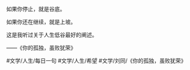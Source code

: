 如果你停止，就是谷底。

如果你还在继续，就是上坡。

这是我听过关于人生低谷最好的阐述。

——《你的孤独，虽败犹荣》

#文学/人生/每日一句 #文学/人生/希望 #文学/刘同/《你的孤独，虽败犹荣》